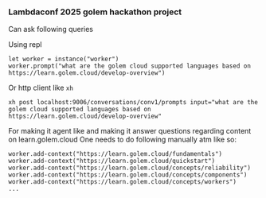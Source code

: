 ### Lambdaconf 2025 golem hackathon project

Can ask following queries

Using repl
```
let worker = instance("worker")
worker.prompt("what are the golem cloud supported languages based on https://learn.golem.cloud/develop-overview")
```

Or http client like `xh`
```
xh post localhost:9006/conversations/conv1/prompts input="what are the golem cloud supported languages based on https://learn.golem.cloud/develop-overview"
```

For making it agent like and making it answer questions regarding content on learn.golem.cloud
One needs to do following manually atm like so:
```
worker.add-context("https://learn.golem.cloud/fundamentals")
worker.add-context("https://learn.golem.cloud/quickstart")
worker.add-context("https://learn.golem.cloud/concepts/reliability")
worker.add-context("https://learn.golem.cloud/concepts/components")
worker.add-context("https://learn.golem.cloud/concepts/workers")
...
```
